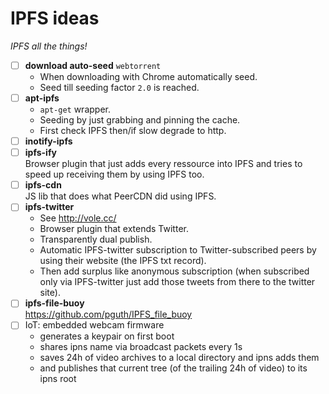 # IPFS ideas

*IPFS all the things!*

- [ ] **download auto-seed** `webtorrent`
  - When downloading with Chrome automatically seed.
  - Seed till seeding factor `2.0` is reached.
- [ ] **apt-ipfs**  
  - `apt-get` wrapper.
  - Seeding by just grabbing and pinning the cache.
  - First check IPFS then/if slow degrade to http.
- [ ] **inotify-ipfs**  
- [ ] **ipfs-ify**  
  Browser plugin that just adds every ressource into IPFS and tries to speed up receiving them by using IPFS too.
- [ ] **ipfs-cdn**  
  JS lib that does what PeerCDN did using IPFS.
- [ ] **ipfs-twitter**  
  - See http://vole.cc/
  - Browser plugin that extends Twitter.
  - Transparently dual publish.
  - Automatic IPFS-twitter subscription to Twitter-subscribed peers by using their website (the IPFS txt record).
  - Then add surplus like anonymous subscription (when subscribed only via IPFS-twitter just add those tweets from there to the twitter site).
- [ ] **ipfs-file-buoy**  
  https://github.com/pguth/IPFS_file_buoy
- [ ] IoT: embedded webcam firmware
    * generates a keypair on first boot
    * shares ipns name via broadcast packets every 1s
    * saves 24h of video archives to a local directory and ipns adds them
    * and publishes that current tree (of the trailing 24h of video) to its ipns root
